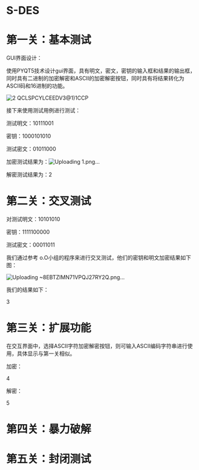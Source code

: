 # S-DES

# 第一关：基本测试

GUI界面设计：

使用PYQT5技术设计gui界面，具有明文，密文，密钥的输入框和结果的输出框，同时具有二进制的加密解密和ASCII的加密解密按钮，同时具有将结果转化为ASCII码和16进制的功能。

![2 QCLSPCYLCEEDV3@1)1CCP](https://github.com/bigxantares/S-DES/assets/116985680/67c7cbb8-0e0e-47c6-b7ca-3d64b426c207)

接下来使用测试用例进行测试：

测试明文：10111001 

密钥：1000101010

测试密文：01011000

加密测试结果为：![Uploading 1.png…]()



解密测试结果为：2


# 第二关：交叉测试

对测试明文：10101010

密钥：1111100000

测试密文：00011011

我们通过参考 o.O小组的程序来进行交叉测试，他们的密钥和明文加密结果如下图：

![Uploading ~8EBT`ZIMN71VPQJ27`RY2Q.png…]()

我们的结果如下：

3

# 第三关：扩展功能

在交互界面中，选择ASCII字符加密解密按钮，则可输入ASCII编码字符串进行使用，具体显示与第一关相似。

加密：

4

解密：

5

# 第四关：暴力破解

# 第五关：封闭测试




